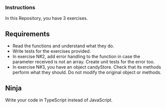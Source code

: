 ### Instructions

In this Repository, you have 3 exercises.

## Requirements

-   Read the functions and understand what they do.
-   Write tests for the exercises provided.
-   In exercise N#2, add error handling to the function in case the parameter received is not an array. Create unit tests for the error too.
-   In exercise N#3, you have an object candyStore. Check that its methods perform what they should. Do not modify the original object or methods.

## Ninja

Write your code in TypeScript instead of JavaScript.
